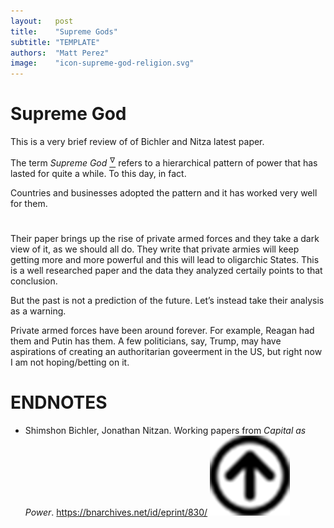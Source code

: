 ```yaml
---
layout:   post
title:    "Supreme Gods"
subtitle: "TEMPLATE"
authors:  "Matt Perez"
image:    "icon-supreme-god-religion.svg"
---
```


<div style='display:none; '>
 <p>A Supreme God religion is a pure centralization and hierarchical move.</p>
</div>

<h1>Supreme God</h1>
 <p>This is a very brief review of of Bichler and Nitza latest paper.</p>
 <p>The term <em>Supreme God</em> <a href='#en01'><sup id='bm01'>&hairsp;&nabla;&hairsp;</sup></a> refers to a hierarchical pattern of power that has lasted for quite a while. To this day, in fact.</p>
 <p>Countries and businesses adopted the pattern and it has worked very well for them.</p>

<h1></h1>
 <p>Their paper brings up the rise of private armed forces and they take a dark view of it, as we should all do. They write that private armies will keep getting more and more powerful and this will lead to oligarchic States. This is a well researched paper and the data they analyzed certaily points to that conclusion.</p>
 <p>But the past is not a prediction of the future. Let&rsquo;s instead take their analysis as a warning.</p>
 <p>Private armed forces have been around forever. For example, Reagan had them and Putin has them. A few politicians, say, Trump, may have aspirations of creating an authoritarian goveerment in the US, but right now I am not hoping/betting on it.</p>

<h1 class="_section">ENDNOTES</h1>
 <ul>
  <li id="en01">
   <p class="_list-item">
    Shimshon Bichler, Jonathan Nitzan.
    Working papers from <em>Capital as Power</em>.
    <a href="https://bnarchives.net/id/eprint/830/" target="_blank">https://bnarchives.net/id/eprint/830/</a>
    <a class="_uparrow" href="#bm01"><img src="/assets/img/arrow-up-icon.png"></a>
   </p>
  </li>
 </ul>